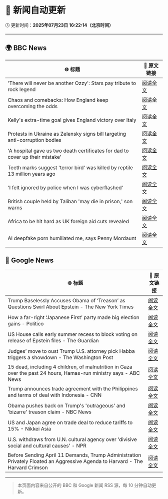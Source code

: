 # 🧠 新闻自动更新

🕒 更新时间：**2025年07月23日 16:22:14（北京时间）**

---

## 🌍 BBC News

| 🌐 标题 | 🔗 原文链接 |
|--------|-------------|
| 'There will never be another Ozzy': Stars pay tribute to rock legend | [阅读全文](https://www.bbc.com/news/articles/c17w4wn71z9o) |
| Chaos and comebacks: How England keep overcoming the odds | [阅读全文](https://www.bbc.com/sport/football/articles/c1lj0nm0myyo) |
| Kelly's extra-time goal gives England victory over Italy | [阅读全文](https://www.bbc.com/sport/football/videos/ckg372489wyo) |
| Protests in Ukraine as Zelensky signs bill targeting anti-corruption bodies | [阅读全文](https://www.bbc.com/news/articles/c9w19pl84r8o) |
| 'A hospital gave us two death certificates for dad to cover up their mistake' | [阅读全文](https://www.bbc.com/news/articles/c78np7l9djlo) |
| Teeth marks suggest 'terror bird' was killed by reptile 13 million years ago | [阅读全文](https://www.bbc.com/news/articles/cvg8d2j195yo) |
| 'I felt ignored by police when I was cyberflashed' | [阅读全文](https://www.bbc.com/news/articles/cn41p1rzxllo) |
| British couple held by Taliban 'may die in prison,' son warns | [阅读全文](https://www.bbc.com/news/articles/c0563e6yyyqo) |
| Africa to be hit hard as UK foreign aid cuts revealed | [阅读全文](https://www.bbc.com/news/articles/c1wpr39zg5xo) |
| AI deepfake porn humiliated me, says Penny Mordaunt | [阅读全文](https://www.bbc.com/news/articles/ckg3r3vm1d0o) |

## 📰 Google News

| 🌐 标题 | 🔗 原文链接 |
|--------|-------------|
| Trump Baselessly Accuses Obama of ‘Treason’ as Questions Swirl About Epstein - The New York Times | [阅读全文](https://news.google.com/rss/articles/CBMikAFBVV95cUxQX1NGdE9LWHZnTzB3bXh5U3ROM1pHVDNjTEkxUDNvN2M2OUJ4TXVCMjFnNkRWV3VjZi1UNkYwb0stQ3FBNXRMQW1wQTh3REp1czJQbW0xVDZqTkJPc0hfOGxZcW4xRnRtQnAteWYxZk5IR0RRTjQyOGxVV2ZWU3ZVWXhpbVU0ckpXQk5vMzFiMkw?oc=5) |
| How a far-right ‘Japanese First’ party made big election gains - Politico | [阅读全文](https://news.google.com/rss/articles/CBMirwFBVV95cUxNVjJNT21feUkxbUNiLTg4aU9fTU9ubVdXSHpYaUV2NGlmR2hDV3JZMm0yM0Mxdm1hemp0TTZXYkRZVV9TdXhfbDU4bzdicWZwZFJta0pGT1ZLU2tPMDd2dDE2MEdJYmVGVVBBNl84T1NOWXFRcHFZUjV2VGNDdUdVTDZ4dGxfMTdNYWZ0dllYN0ZFT2hOTXhibWVvWnl0SnlpN2p5OUpKUkMwS2pTZklZ?oc=5) |
| US House calls early summer recess to block voting on release of Epstein files - The Guardian | [阅读全文](https://news.google.com/rss/articles/CBMiigFBVV95cUxOTS11RFdOSm9idHdrd2V1MEZkVFpMNzE3SlctRk9idV9qS3c4bVMtYzVwWUh6SXdzTUJmam9keVIyanBGdTllYVQxUW0yd0JEREhVOS04dnpBLVdTMWloeWdtS0QxbEMtb0NGcFJqN0szY0I4UUlveGNGLUNwTWF0OGliQUZHaGYzbGc?oc=5) |
| Judges’ move to oust Trump U.S. attorney pick Habba triggers a showdown - The Washington Post | [阅读全文](https://news.google.com/rss/articles/CBMiogFBVV95cUxNcXlNbHhpeUd4Z3lzVjJfTTZZWDRXdmNReHFoWDBJaEQ5TEVyZ2p3Yi1CMFJxN1Z1QTdMYjRCTzZhX0lzZFRCT3JjbWhFbEh5ZWFNWTBLMFkyQUJSRnNSemh5bDZ0UkJjOVRTajA4RzZaOS1VRlJBaDRqMVB2cWR4b2JOM1VJdkpEWDJYMHN4TkhPZFhDU2tGRC1VYmduRG16WWc?oc=5) |
| 15 dead, including 4 children, of malnutrition in Gaza over the past 24 hours, Hamas-run ministry says - ABC News | [阅读全文](https://news.google.com/rss/articles/CBMiqwFBVV95cUxQaVBDNkt0bGUydjhhbEdLek85Zk5uSy1DbkZWMjFxYkZUMzlxWERZbVI3UDluZEF1YTVLVF8zeHhFU2FKUkxVYS1iN0FhYjBrTlBrdjhxZVFEd1FMMjVkcWx6cmZTQ3JrWXRUMElxYUJzVndIYl9aa3h3RG5sTnhoejJWNzZmcDdXeXk4MmxuQ2pDdkw3WWpvVGNoRThtclhsbWQydHJDZExFZXfSAbABQVVfeXFMUDFkaVRWUW4yTE5oVDNOVmYwNkl6VEp4TkxmUUdvWi1hM0JJdkl4blZXYTlhaC02OWprRHotaW1mV1VxVktqLWtqb1VfaUphSGhPZ3ROX0t4WTNSWTZmbHdfUWpyS2JPcEE5bjd6MzR3bVl6TXcxbF8yYkhnVlNRLVZoZ0VnNF9xQ0pHU0pkbUJwZVlYeld0dGxkdG01WUpRaEZCSS1ITXJETW5Md3VwZE0?oc=5) |
| Trump announces trade agreement with the Philippines and terms of deal with Indonesia - CNN | [阅读全文](https://news.google.com/rss/articles/CBMid0FVX3lxTE5EelA2MXY4UFBvRU5tOE1JaXNkNGs1WDNXZk5ES29FX2gxYkFPSU1SSEZkU05icHRPV3BVT2VIbmN4alNTa0dtNjZmRTJWaWtZOTgwdldnT1hvVFl5akF3SG4xWmF0T1IxaWtPbGM0aGRrQTNZcXp30gF8QVVfeXFMUEZ1ZUZDM1BIeUg3TzdzN1BUX3ZzTlB4eFhiNnRMMzlINUlvZF93ZnJxNFZqRzFhRmVRemN2YjQ4bG1OUFhReVdxTnBqMU9ZNXBZaFpQMktkQ2VUX2xmcjd1OTBtSS1ncUwtTnJRR2JreC04TGQ4dnNWc3M0aQ?oc=5) |
| Obama pushes back on Trump's 'outrageous' and 'bizarre' treason claim - NBC News | [阅读全文](https://news.google.com/rss/articles/CBMitAFBVV95cUxOS2U1MWhXaXpaUkJabzJ2NUt2dHVvWU5GX1UxbWN3bDRSTk1nVGpBLXBzVGphd2t4V0tZdU9WaTFnLTFJOENYVTBKd1MxVTVLQVVONW5qTXA3aHJQaVdxMEVwdXhmWWhmTjVoWFBueTctYk9OT1NRbk82QnJsSFV6U3B3NmtuNmNnQk5hYnEySWNKS3NKUXBWaEpMY0UyUWNubVhXX2FrRk1YMGlqbkhhMFExLXLSAVZBVV95cUxOeE5pMGxWMHNEam9uY0RVcTJ0T3NaamlDRVNnTmU0YkFWRnFDT3U5QS1kZ2hSMS1PUVVmdGVXUjA2TE1iZmdjOWQxeDBMOG5LT3R4Mk9yQQ?oc=5) |
| US and Japan agree on trade deal to reduce tariffs to 15% - Nikkei Asia | [阅读全文](https://news.google.com/rss/articles/CBMisgFBVV95cUxONVVyTm5TRjdLTXBPNzJ4T2ZGNkNSMVZtR1FzZTFSanVjWDdyLUJhM3RJMEFDLWdYTHYwUWUyTWhUNHhySkRXZ0hJSlY1ZGszOTV1MDczTFNwb0VoUUlHUFZvcGJyQl9kTmpaZ1VVb1MtWkxnems5cDBvTzN2Y1dac1V0TmhnWEhUeFJsZWVUaWFFb2RtRUFKT1ZDdm5sSExuZEhGOUlxaFM5bnUwblZ5MHFn?oc=5) |
| U.S. withdraws from U.N. cultural agency over 'divisive social and cultural causes' - NPR | [阅读全文](https://news.google.com/rss/articles/CBMikgFBVV95cUxOV1lzUXpGVGtiY19NaWU4UFI2LVJWM1hiRVI0V2N0WkxJZkI4Z1NSXzBaUEZNOXlnc3lpNE5ub1pyakw2N1FVb1FTQVZhTUFLcVZ0aEh5Rllkc3dCVjRQRHJYR0ZhOGxUUmU2QVEzZG4zTEJ6Ym5jSXJEUWdnNjJjdnNlRnFidWp1d1p3RDNIaWJRQQ?oc=5) |
| Before Sending April 11 Demands, Trump Administration Privately Floated an Aggressive Agenda to Harvard - The Harvard Crimson | [阅读全文](https://news.google.com/rss/articles/CBMickFVX3lxTE5vdXAxdC1NUFdWNU1PeDk4SnJUV051d2o1ZkJqd21RUWstanFtaUc4aTNHMUFfVzlZYUlNaS0tREdaUm1YUTVYRDF5YV9PRndWdUZFSDZ2RnpXdC1vdUoxaXhCNGVUZ0xKX1VDLXhRZDF0Zw?oc=5) |

---
> 本页面内容来自公开的 BBC 和 Google 新闻 RSS 源，每 10 分钟自动更新。